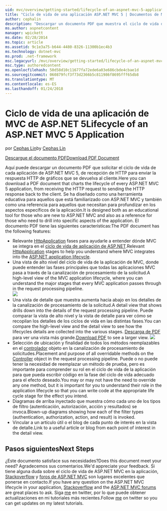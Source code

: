 ```yaml
---
uid: mvc/overview/getting-started/lifecycle-of-an-aspnet-mvc-5-application
title: "Ciclo de vida de una aplicación ASP.NET MVC 5 | Documentos de Microsoft"
author: cephalin
description: "Descargar un documento PDF que muestra el ciclo de vida de una aplicación ASP.NET MVC 5. Este documento del ciclo de vida proporciona una vista de alto nivel del ciclo de vida MVC un..."
ms.author: aspnetcontent
manager: wpickett
ms.date: 02/28/2014
ms.topic: article
ms.assetid: 9c1e3a75-b644-4480-8326-11300b1ec4b3
ms.technology: dotnet-mvc
ms.prod: .net-framework
msc.legacyurl: /mvc/overview/getting-started/lifecycle-of-an-aspnet-mvc-5-application
msc.type: authoredcontent
ms.openlocfilehash: 50d58d10c11677fa72ede6a03e686cbde4cbae1d
ms.sourcegitcommit: 060879fcf3f73d2366b5c811986f8695fff65db8
ms.translationtype: MT
ms.contentlocale: es-ES
ms.lasthandoff: 01/24/2018
---
```

<a name="lifecycle-of-an-aspnet-mvc-5-application"></a><span data-ttu-id="45000-104">Ciclo de vida de una aplicación de MVC de ASP.NET 5</span><span class="sxs-lookup"><span data-stu-id="45000-104">Lifecycle of an ASP.NET MVC 5 Application</span></span>
====================
<span data-ttu-id="45000-105">por [Cephas Lin](https://github.com/cephalin)</span><span class="sxs-lookup"><span data-stu-id="45000-105">by [Cephas Lin](https://github.com/cephalin)</span></span>

[<span data-ttu-id="45000-106">Descargue el documento PDF</span><span class="sxs-lookup"><span data-stu-id="45000-106">Download PDF Document</span></span>](lifecycle-of-an-aspnet-mvc-5-application/_static/lifecycle-of-an-aspnet-mvc-5-application1.pdf)

<span data-ttu-id="45000-107">Aquí puede descargar un documento PDF que solicitar el ciclo de vida de cada aplicación de ASP.NET MVC 5, de recepción de HTTP para enviar la respuesta HTTP de gráficos que se devuelva al cliente.</span><span class="sxs-lookup"><span data-stu-id="45000-107">Here you can download a PDF document that charts the lifecycle of every ASP.NET MVC 5 application, from receiving the HTTP request to sending the HTTP response back to the client.</span></span> <span data-ttu-id="45000-108">Se ha diseñado como una herramienta educativa para aquellos que está familiarizado con ASP.NET MVC y también como una referencia para aquellos que necesitan para profundizar en los aspectos específicos de la aplicación.</span><span class="sxs-lookup"><span data-stu-id="45000-108">It is designed both as an educational tool for those who are new to ASP.NET MVC and also as a reference for those who need to drill into specific aspects of the application.</span></span> <span data-ttu-id="45000-109">El documento PDF tiene las siguientes características:</span><span class="sxs-lookup"><span data-stu-id="45000-109">The PDF document has the following features:</span></span>

- <span data-ttu-id="45000-110">Relevante [HttpApplication](https://msdn.microsoft.com/library/system.web.httpapplication.aspx) fases para ayudarle a entender dónde MVC se integra en el [ciclo de vida de aplicación de ASP.NET](https://msdn.microsoft.com/library/bb470252.aspx).</span><span class="sxs-lookup"><span data-stu-id="45000-110">Relevant [HttpApplication](https://msdn.microsoft.com/library/system.web.httpapplication.aspx) stages to help you understand where MVC integrates into the [ASP.NET application lifecycle](https://msdn.microsoft.com/library/bb470252.aspx).</span></span>
- <span data-ttu-id="45000-111">Una vista de alto nivel del ciclo de vida de la aplicación de MVC, donde puede entender las fases principales que todas las aplicaciones MVC pasa a través de la canalización de procesamiento de la solicitud.</span><span class="sxs-lookup"><span data-stu-id="45000-111">A high-level view of the MVC application lifecycle, where you can understand the major stages that every MVC application passes through in the request processing pipeline.</span></span>  
    ![](lifecycle-of-an-aspnet-mvc-5-application/_static/image1.jpg)
- <span data-ttu-id="45000-112">Una vista de detalle que muestra aumenta hacia abajo en los detalles de la canalización de procesamiento de la solicitud.</span><span class="sxs-lookup"><span data-stu-id="45000-112">A detail view that shows drills down into the details of the request processing pipeline.</span></span> <span data-ttu-id="45000-113">Puede comparar la vista de alto nivel y la vista de detalle para ver cómo se recopilan los detalles de los ciclos de vida en las distintas fases.</span><span class="sxs-lookup"><span data-stu-id="45000-113">You can compare the high-level view and the detail view to see how the lifecycles details are collected into the various stages.</span></span> <span data-ttu-id="45000-114">[Descarga de PDF](lifecycle-of-an-aspnet-mvc-5-application/_static/lifecycle-of-an-aspnet-mvc-5-application1.pdf) para ver una vista más grande.</span><span class="sxs-lookup"><span data-stu-id="45000-114">[Download PDF](lifecycle-of-an-aspnet-mvc-5-application/_static/lifecycle-of-an-aspnet-mvc-5-application1.pdf) to see a larger view.</span></span>
    ![](lifecycle-of-an-aspnet-mvc-5-application/_static/image2.jpg)
- <span data-ttu-id="45000-115">Selección de ubicación y finalidad de todos los métodos reemplazables en el [controlador](https://msdn.microsoft.com/library/system.web.mvc.controller.aspx) objeto en la canalización de procesamiento de solicitudes.</span><span class="sxs-lookup"><span data-stu-id="45000-115">Placement and purpose of all overridable methods on the [Controller](https://msdn.microsoft.com/library/system.web.mvc.controller.aspx) object in the request processing pipeline.</span></span> <span data-ttu-id="45000-116">Puede o no puede tener la necesidad de reemplazar un método de prueba, pero es importante para comprender su rol en el ciclo de vida de la aplicación para que pueda escribir código en la fase del ciclo de vida adecuado para el efecto deseado.</span><span class="sxs-lookup"><span data-stu-id="45000-116">You may or may not have the need to override any one method, but it is important for you to understand their role in the application lifecycle so that you can write code at the appropriate life cycle stage for the effect you intend.</span></span>
- <span data-ttu-id="45000-117">Diagramas de arriba inyectado que muestra cómo cada uno de los tipos de filtro (autenticación, autorización, acción y resultados) se invoca.</span><span class="sxs-lookup"><span data-stu-id="45000-117">Blown-up diagrams showing how each of the filter types (authentication, authorization, action, and result) is invoked.</span></span>
- <span data-ttu-id="45000-118">Vincular a un artículo útil o el blog de cada punto de interés en la vista de detalle.</span><span class="sxs-lookup"><span data-stu-id="45000-118">Link to a useful article or blog from each point of interest in the detail view.</span></span>


## <a name="next-steps"></a><span data-ttu-id="45000-119">Pasos siguientes</span><span class="sxs-lookup"><span data-stu-id="45000-119">Next Steps</span></span>

<span data-ttu-id="45000-120">¿Este documento satisface sus necesidades?</span><span class="sxs-lookup"><span data-stu-id="45000-120">Does this document meet your need?</span></span> <span data-ttu-id="45000-121">Agradecemos sus comentarios.</span><span class="sxs-lookup"><span data-stu-id="45000-121">We'd appreciate your feedback.</span></span> <span data-ttu-id="45000-122">Si tiene alguna duda sobre el ciclo de vida de ASP.NET MVC en la aplicación, [Stackoverflow](http://stackoverflow.com/help) y [foros de ASP.NET MVC](https://forums.asp.net/1146.aspx) son lugares excelentes que ponerse en contacto.</span><span class="sxs-lookup"><span data-stu-id="45000-122">If you have any question on the ASP.NET MVC lifecycle in your application, [Stackoverflow](http://stackoverflow.com/help) and the [ASP.NET MVC forums](https://forums.asp.net/1146.aspx) are great places to ask.</span></span> <span data-ttu-id="45000-123">Siga [me](https://twitter.com/Cephas_MSFT) en twitter, por lo que puede obtener actualizaciones en mi tutoriales más recientes.</span><span class="sxs-lookup"><span data-stu-id="45000-123">Follow [me](https://twitter.com/Cephas_MSFT) on twitter so you can get updates on my latest tutorials.</span></span>
